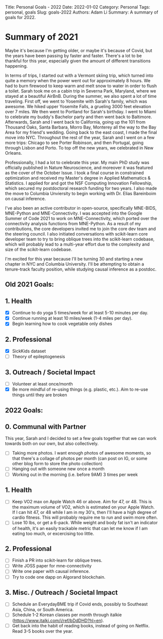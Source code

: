 Title: Personal Goals - 2022
Date: 2022-01-02
Category: Personal
Tags: personal, goals
Slug: goals-2022
Authors: Adam Li
Summary: A summary of goals for 2022.

# Summary of 2021
Maybe it's because I'm getting older, or maybe it's because of Covid, but the years have been passing by faster and faster. There's a lot to be thankful for this year, especially given the amount of different transitions happening.

In terms of trips, I started out with a Vermont skiing trip, which turned into quite a memory when the power went out for approximately 8 hours. We had to burn firewood to keep warm and melt snow to water in order to flush a toilet. Sarah took me on a cabin trip in Severna Park, Maryland, where we stayed at a beautiful AirBnB. During the summer, we also spent a lot of time traveling. First off, we went to Yosemite with Sarah's family, which was awesome. We hiked upper Yosemite Falls, a grueling 3000 feet elevation over 7 miles. We then went to Portland for Sarah's birthday. I went to Miami to celebrate my buddy's Bachelor party and then went back to Baltimore. Afterwards, Sarah and I went back to California, going up the 101 from Thousand Oaks, Santa Barbara, Morro Bay, Monterey all the way to the Bay Area for my friend's wedding. Going back to the east coast, I made the final move into NYC. Throughout the rest of the year, Sarah and I went on a few more trips: Chicago to see Porter Robinson, and then Portugal, going through Lisbon and Porto. To top off the new years, we celebrated in New Orleans.

Professionally, I had a lot to celebrate this year. My main PhD study was officially published in Nature Neuroscience, and moreover it was featured as the cover of the October Issue. I took a final course in constrained optimization and received my Master's degree in Applied Mathematics & Statistics. I applied for and got the NSF Computing Innovation Fellowship, which secured my postdoctoral research funding for two years. I also made the move to Columbia Unviersity to begin working with Dr. Elias Bareinboim on causal inference.

I've also been an active contributor in open-source, specifically MNE-BIDS, MNE-Python and MNE-Connectivity. I was accepted into the Google Summer of Code 2021 to work on MNE-Connectivity, which ported over the connectivity analysis functions from MNE-Python. As a result of my contributions, the core developers invited me to join the core dev team and the steering council. I also initiated conversations with scikit-learn core developer team to try to bring oblique trees into the scikit-learn codebase, which will probably lead to a multi-year effort due to the complexity and size of the scikit-learn codebase.

I'm excited for this year because I'll be turning 30 and starting a new chapter in NYC and Columbia University. I'll be attempting to obtain a tenure-track faculty position, while studying causal inference as a postdoc.

## Old 2021 Goals:
## 1. Health

- [X] Continue to do yoga 5 times/week for at least 5-10 minutes per day.
- [X] Continue running at least 10 miles/week (1-4 miles per day).
- [X] Begin learning how to cook vegetable only dishes

## 2. Professional

- [X] SickKids dataset
- [ ] Theory of epileptogenesis

## 3. Outreach / Societal Impact

- [ ] Volunteer at least once/month
- [X] Be more mindful of re-using things (e.g. plastic, etc.). Aim to re-use things until they are broken

## 2022 Goals:

## 0. Communal with Partner

This year, Sarah and I decided to set a few goals together that we can work towards both on our own, but also collectively.

- [ ] Taking more photos. I want enough photos of awesome moments, so that there's a collage of photos per month (can post on IG, or some other blog form to store the photo collection)
- [ ] Hanging out with someone new once a month
- [ ] Working out in the morning (i.e. before 9AM) 3 times per week

## 1. Health

- [ ] Keep VO2 max on Apple Watch 46 or above. Aim for 47, or 48. This is the maximum volume of VO2, which is estimated on your Apple Watch. If I can hit 47, or 48 while I am in my 30's, then I'll have a high degree of cardio fitness. This will probably require me to run and swim more often.
- [ ] Lose 10 lbs, or get a 6-pack. While weight and body fat isn't an indicator of health, it's an easily trackable metric that can let me know if I am eating too much, or excercising too little.

## 2. Professional

- [ ] Finish a PR into scikit-learn for oblique trees.
- [ ] Write JOSS paper for mne-connectivity
- [ ] Write one paper with causal inference.
- [ ] Try to code one dapp on Algorand blockchain.

## 3. Misc. / Outreach / Societal Impact

- [ ] Schedule an EverydayBME trip if Covid ends, possibly to Southeast Asia, China, or South America.
- [ ] Schedule 1-2 Korean classes per month through italkie (https://www.italki.com/i/ref/bDdDHD?hl=en).
- [ ] Get back into the habit of reading books, instead of going on Netflix. Read 3-5 books over the year.